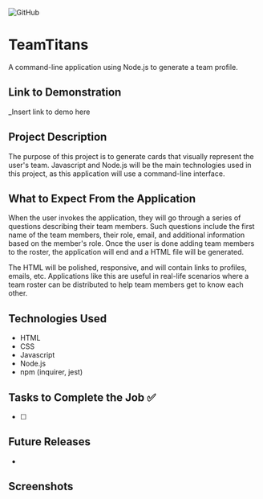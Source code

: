 ![GitHub](https://img.shields.io/github/license/Joeseff6/TeamTitans)

# TeamTitans
A command-line application using Node.js to generate a team profile.
## Link to Demonstration 

_Insert link to demo here

## Project Description

The purpose of this project is to generate cards that visually represent the user's team. Javascript and Node.js will be the main technologies used in this project, as this application will use a command-line interface.
## What to Expect From the Application

When the user invokes the application, they will go through a series of questions describing their team members. Such questions include the first name of the team members, their role, email, and additional information based on the member's role. Once the user is done adding team members to the roster, the application will end and a HTML file will be generated.

The HTML will be polished, responsive, and will contain links to profiles, emails, etc. Applications like this are useful in real-life scenarios where a team roster can be distributed to help team members get to know each other.

## Technologies Used

* HTML
* CSS
* Javascript
* Node.js
* npm (inquirer, jest)
## Tasks to Complete the Job :white_check_mark:

- [ ] 
## Future Releases

* 
## Screenshots